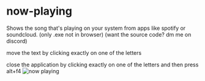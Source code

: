 # now-playing
Shows the song that's playing on your system from apps like spotify or soundcloud. (only .exe not in browser)
(want the source code? dm me on discord)

move the text by clicking exactly on one of the letters

close the application by clicking exactly on one of the letters and then press alt+f4
![now playing](https://github.com/user-attachments/assets/607acf30-807b-4592-9e51-53d3d7b6d101)
